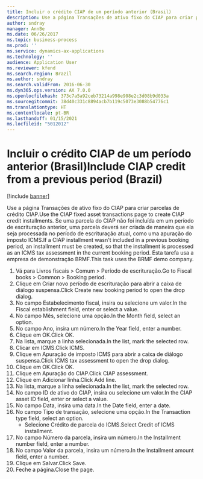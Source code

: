 ```yaml
---
title: Incluir o crédito CIAP de um período anterior (Brasil)
description: Use a página Transações de ativo fixo do CIAP para criar parcelas de crédito CIAP.
author: sndray
manager: AnnBe
ms.date: 06/26/2017
ms.topic: business-process
ms.prod: ''
ms.service: dynamics-ax-applications
ms.technology: ''
audience: Application User
ms.reviewer: kfend
ms.search.region: Brazil
ms.author: sndray
ms.search.validFrom: 2016-06-30
ms.dyn365.ops.version: AX 7.0.0
ms.openlocfilehash: 373c7a5a92ceb73214a998e908e2c3d08b9d033a
ms.sourcegitcommit: 38d40c331c8894acb7b119c5073e3088b54776c1
ms.translationtype: HT
ms.contentlocale: pt-BR
ms.lasthandoff: 01/15/2021
ms.locfileid: "5012012"
---
```

# <a name="include-ciap-credit-from-a-previous-period-brazil"></a><span data-ttu-id="77fb2-103">Incluir o crédito CIAP de um período anterior (Brasil)</span><span class="sxs-lookup"><span data-stu-id="77fb2-103">Include CIAP credit from a previous period (Brazil)</span></span>

[!include [banner](../../includes/banner.md)]

<span data-ttu-id="77fb2-104">Use a página Transações de ativo fixo do CIAP para criar parcelas de crédito CIAP.</span><span class="sxs-lookup"><span data-stu-id="77fb2-104">Use the CIAP fixed asset transactions page to create CIAP credit installments.</span></span> <span data-ttu-id="77fb2-105">Se uma parcela do CIAP não foi incluída em um período de escrituração anterior, uma parcela deverá ser criada de maneira que ela seja processada no período de escrituração atual, como uma apuração do imposto ICMS.</span><span class="sxs-lookup"><span data-stu-id="77fb2-105">If a CIAP installment wasn't included in a previous booking period, an installment must be created, so that the installment is processed as an ICMS tax assessment in the current booking period.</span></span> <span data-ttu-id="77fb2-106">Esta tarefa usa a empresa de demonstração BRMF.</span><span class="sxs-lookup"><span data-stu-id="77fb2-106">This task uses the BRMF demo company.</span></span>

1. <span data-ttu-id="77fb2-107">Vá para Livros fiscais > Comum > Período de escrituração.</span><span class="sxs-lookup"><span data-stu-id="77fb2-107">Go to Fiscal books > Common > Booking period.</span></span>
2. <span data-ttu-id="77fb2-108">Clique em Criar novo período de escrituração para abrir a caixa de diálogo suspensa.</span><span class="sxs-lookup"><span data-stu-id="77fb2-108">Click Create new booking period to open the drop dialog.</span></span>
3. <span data-ttu-id="77fb2-109">No campo Estabelecimento fiscal, insira ou selecione um valor.</span><span class="sxs-lookup"><span data-stu-id="77fb2-109">In the Fiscal establishment field, enter or select a value.</span></span>
4. <span data-ttu-id="77fb2-110">No campo Mês, selecione uma opção.</span><span class="sxs-lookup"><span data-stu-id="77fb2-110">In the Month field, select an option.</span></span>
5. <span data-ttu-id="77fb2-111">No campo Ano, insira um número.</span><span class="sxs-lookup"><span data-stu-id="77fb2-111">In the Year field, enter a number.</span></span>
6. <span data-ttu-id="77fb2-112">Clique em OK.</span><span class="sxs-lookup"><span data-stu-id="77fb2-112">Click OK.</span></span>
7. <span data-ttu-id="77fb2-113">Na lista, marque a linha selecionada.</span><span class="sxs-lookup"><span data-stu-id="77fb2-113">In the list, mark the selected row.</span></span>
8. <span data-ttu-id="77fb2-114">Clicar em ICMS.</span><span class="sxs-lookup"><span data-stu-id="77fb2-114">Click ICMS.</span></span>
9. <span data-ttu-id="77fb2-115">Clique em Apuração de imposto ICMS para abrir a caixa de diálogo suspensa.</span><span class="sxs-lookup"><span data-stu-id="77fb2-115">Click ICMS tax assessment to open the drop dialog.</span></span>
10. <span data-ttu-id="77fb2-116">Clique em OK.</span><span class="sxs-lookup"><span data-stu-id="77fb2-116">Click OK.</span></span>
11. <span data-ttu-id="77fb2-117">Clique em Apuração do CIAP.</span><span class="sxs-lookup"><span data-stu-id="77fb2-117">Click CIAP assessment.</span></span>
12. <span data-ttu-id="77fb2-118">Clique em Adicionar linha.</span><span class="sxs-lookup"><span data-stu-id="77fb2-118">Click Add line.</span></span>
13. <span data-ttu-id="77fb2-119">Na lista, marque a linha selecionada.</span><span class="sxs-lookup"><span data-stu-id="77fb2-119">In the list, mark the selected row.</span></span>
14. <span data-ttu-id="77fb2-120">No campo ID de ativo do CIAP, insira ou selecione um valor.</span><span class="sxs-lookup"><span data-stu-id="77fb2-120">In the CIAP asset ID field, enter or select a value.</span></span>
15. <span data-ttu-id="77fb2-121">No campo Data, insira uma data.</span><span class="sxs-lookup"><span data-stu-id="77fb2-121">In the Date field, enter a date.</span></span>
16. <span data-ttu-id="77fb2-122">No campo Tipo de transação, selecione uma opção.</span><span class="sxs-lookup"><span data-stu-id="77fb2-122">In the Transaction type field, select an option.</span></span>
    * <span data-ttu-id="77fb2-123">Selecione Crédito de parcela do ICMS.</span><span class="sxs-lookup"><span data-stu-id="77fb2-123">Select Credit of ICMS installment.</span></span>  
17. <span data-ttu-id="77fb2-124">No campo Número da parcela, insira um número.</span><span class="sxs-lookup"><span data-stu-id="77fb2-124">In the Installment number field, enter a number.</span></span>
18. <span data-ttu-id="77fb2-125">No campo Valor da parcela, insira um número.</span><span class="sxs-lookup"><span data-stu-id="77fb2-125">In the Installment amount field, enter a number.</span></span>
19. <span data-ttu-id="77fb2-126">Clique em Salvar.</span><span class="sxs-lookup"><span data-stu-id="77fb2-126">Click Save.</span></span>
20. <span data-ttu-id="77fb2-127">Feche a página.</span><span class="sxs-lookup"><span data-stu-id="77fb2-127">Close the page.</span></span>

